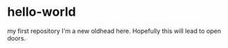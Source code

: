 # hello-world
my first repository
I'm a new oldhead here.  Hopefully this will lead to open doors.  
